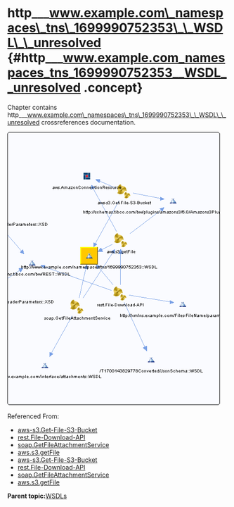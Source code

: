 # http\_\_\_www.example.com\_namespaces\_tns\_1699990752353\_\_WSDL\_\_unresolved {#http___www.example.com_namespaces_tns_1699990752353__WSDL__unresolved .concept}

Chapter contains http\_\_\_www.example.com\_namespaces\_tns\_1699990752353\_\_WSDL\_\_unresolved crossreferences documentation.

![](cross_http___www.example.com_namespaces_tns_1699990752353__WSDL.png)

Referenced From:

-   [aws-s3.Get-File-S3-Bucket](../../../projects/com.odido-rfp-demo/Processes/aws-s3/Get-File-S3-Bucket.bwp.md)
-   [rest.File-Download-API](../../../projects/com.odido-rfp-demo/Processes/rest/File-Download-API.bwp.md)
-   [soap.GetFileAttachmentService](../../../projects/com.odido-rfp-demo/Processes/soap/GetFileAttachmentService.bwp.md)
-   [aws.s3.getFile](../../../projects/com.odido-rfp-demo.application_1.0.0_ear/Processes/aws/s3/getFile.bwp.md)
-   [aws-s3.Get-File-S3-Bucket](../../../projects/com.odido-rfp-demo.application_1.0.0_ear/Processes/aws-s3/Get-File-S3-Bucket.bwp.md)
-   [rest.File-Download-API](../../../projects/com.odido-rfp-demo.application_1.0.0_ear/Processes/rest/File-Download-API.bwp.md)
-   [soap.GetFileAttachmentService](../../../projects/com.odido-rfp-demo.application_1.0.0_ear/Processes/soap/GetFileAttachmentService.bwp.md)
-   [aws.s3.getFile](../../../projects/sharedLibrary/Processes/aws/s3/getFile.bwp.md)

**Parent topic:**[WSDLs](../../../cross/dependencies/wsdls/wsdls.md)

